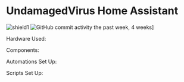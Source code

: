 # UndamagedVirus Home Assistant 

![shield1](https://img.shields.io/github/last-commit/UndamagedVirus/Home-AssistantConfig.svg "last-commit")
![GitHub commit activity the past week, 4 weeks](https://img.shields.io/github/commit-activity/y/UndamagedVirus/Home-AssistantConfig.svg?style=flat)]



Hardware Used:

Components:

Automations Set Up:

Scripts Set Up:
